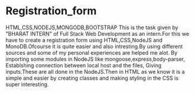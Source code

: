 # Registration_form
  HTML,CSS,NODEJS,MONGODB,BOOTSTRAP
        This is the task given by "BHARAT INTERN" of Full Stack Web Development as an intern.For this we have to create a registration form using HTML,CSS,NodeJS and MonoDB.Ofcourse it is quite easier and also intresting.By using different sources and some of my personal experiences are helped me alot.
        By importing some modules in NodeJS like mongoose,express,body-parser, Establshing connection between local host and the  files, Giving inputs.These are all done in the NodeJS.Then in HTML as we know it is a simple and easier by creating classes and making styling in the CSS is super interesting.
